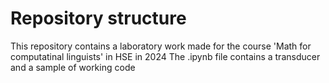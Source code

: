 # Repository structure
This repository contains a laboratory work made for the course 'Math for computatinal linguists' in HSE in 2024
The .ipynb file contains a transducer and a sample of working code
